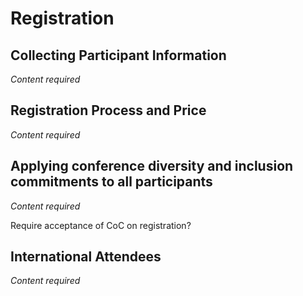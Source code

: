 # Registration

## Collecting Participant Information

*Content required*

## Registration Process and Price

*Content required*

## Applying conference diversity and inclusion commitments to all participants

*Content required*

Require acceptance of CoC on registration?

## International Attendees

*Content required*
